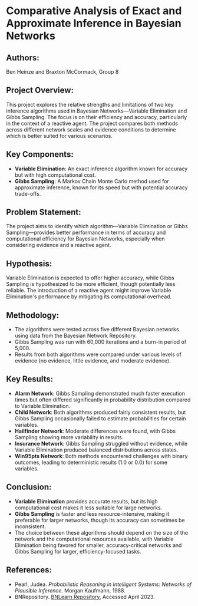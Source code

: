 # Comparative Analysis of Exact and Approximate Inference in Bayesian Networks

## Authors: 
Ben Heinze and Braxton McCormack, Group 8

## Project Overview:
This project explores the relative strengths and limitations of two key inference algorithms used in Bayesian Networks—Variable Elimination and Gibbs Sampling. The focus is on their efficiency and accuracy, particularly in the context of a reactive agent. The project compares both methods across different network scales and evidence conditions to determine which is better suited for various scenarios.

## Key Components:
- **Variable Elimination**: An exact inference algorithm known for accuracy but with high computational cost.
- **Gibbs Sampling**: A Markov Chain Monte Carlo method used for approximate inference, known for its speed but with potential accuracy trade-offs.
  
## Problem Statement:
The project aims to identify which algorithm—Variable Elimination or Gibbs Sampling—provides better performance in terms of accuracy and computational efficiency for Bayesian Networks, especially when considering evidence and a reactive agent.

## Hypothesis:
Variable Elimination is expected to offer higher accuracy, while Gibbs Sampling is hypothesized to be more efficient, though potentially less reliable. The introduction of a reactive agent might improve Variable Elimination's performance by mitigating its computational overhead.

## Methodology:
- The algorithms were tested across five different Bayesian networks using data from the Bayesian Network Repository.
- Gibbs Sampling was run with 60,000 iterations and a burn-in period of 5,000.
- Results from both algorithms were compared under various levels of evidence (no evidence, little evidence, and moderate evidence).

## Key Results:
- **Alarm Network**: Gibbs Sampling demonstrated much faster execution times but often differed significantly in probability distribution compared to Variable Elimination.
- **Child Network**: Both algorithms produced fairly consistent results, but Gibbs Sampling occasionally failed to estimate probabilities for certain variables.
- **Hailfinder Network**: Moderate differences were found, with Gibbs Sampling showing more variability in results.
- **Insurance Network**: Gibbs Sampling struggled without evidence, while Variable Elimination produced balanced distributions across states.
- **Win95pts Network**: Both methods encountered challenges with binary outcomes, leading to deterministic results (1.0 or 0.0) for some variables.

## Conclusion:
- **Variable Elimination** provides accurate results, but its high computational cost makes it less suitable for large networks.
- **Gibbs Sampling** is faster and less resource-intensive, making it preferable for larger networks, though its accuracy can sometimes be inconsistent.
- The choice between these algorithms should depend on the size of the network and the computational resources available, with Variable Elimination being favored for smaller, accuracy-critical networks and Gibbs Sampling for larger, efficiency-focused tasks.

## References:
- Pearl, Judea. *Probabilistic Reasoning in Intelligent Systems: Networks of Plausible Inference*. Morgan Kaufmann, 1988.
- BNRepository. [BNLearn Repository](http://www.bnlearn.com/bnrepository/), Accessed April 2023.
